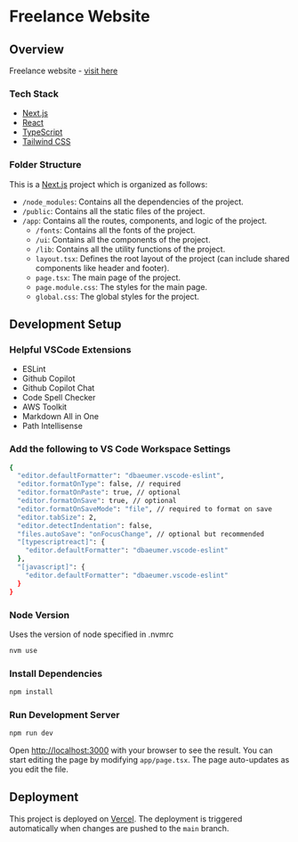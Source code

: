 # Freelance Website

## Overview

Freelance website - [visit here](https://freelance-website-zeta.vercel.app/)

### Tech Stack

- [Next.js](https://nextjs.org/)
- [React](https://reactjs.org/)
- [TypeScript](https://www.typescriptlang.org/)
- [Tailwind CSS](https://tailwindcss.com/)

### Folder Structure

This is a [Next.js](https://nextjs.org/) project which is organized as follows:

- `/node_modules`: Contains all the dependencies of the project.
- `/public`: Contains all the static files of the project.
- `/app`: Contains all the routes, components, and logic of the project.
  - `/fonts`: Contains all the fonts of the project.
  - `/ui`: Contains all the components of the project.
  - `/lib`: Contains all the utility functions of the project.
  - `layout.tsx`: Defines the root layout of the project (can include shared components like header and footer).
  - `page.tsx`: The main page of the project.
  - `page.module.css`: The styles for the main page.
  - `global.css`: The global styles for the project.

## Development Setup

### Helpful VSCode Extensions

- ESLint
- Github Copilot
- Github Copilot Chat
- Code Spell Checker
- AWS Toolkit
- Markdown All in One
- Path Intellisense

### Add the following to VS Code Workspace Settings
```zsh
{
  "editor.defaultFormatter": "dbaeumer.vscode-eslint",
  "editor.formatOnType": false, // required
  "editor.formatOnPaste": true, // optional
  "editor.formatOnSave": true, // optional
  "editor.formatOnSaveMode": "file", // required to format on save
  "editor.tabSize": 2,
  "editor.detectIndentation": false,
  "files.autoSave": "onFocusChange", // optional but recommended
  "[typescriptreact]": {
    "editor.defaultFormatter": "dbaeumer.vscode-eslint"
  },
  "[javascript]": {
    "editor.defaultFormatter": "dbaeumer.vscode-eslint"
  }
}
```


### Node Version

Uses the version of node specified in .nvmrc

```zsh
nvm use
```

### Install Dependencies

```zsh
npm install
```

### Run Development Server

```zsh
npm run dev
```

Open [http://localhost:3000](http://localhost:3000) with your browser to see the result.
You can start editing the page by modifying `app/page.tsx`. The page auto-updates as you edit the file.

## Deployment

This project is deployed on [Vercel](https://vercel.com/). The deployment is triggered automatically when changes are pushed to the `main` branch.
